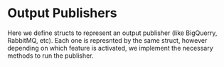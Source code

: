 # Output Publishers

Here we define structs to represent an output publisher (like BigQuerry, RabbitMQ, etc).  Each one is represnted by the same struct, however depending on which feature is activated, we implement the necessary methods to run the publisher.
